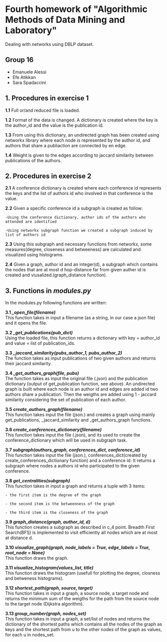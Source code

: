 # Fourth homework of "Algorithmic Methods of Data Mining and Laboratory"
Dealing with networks using DBLP dataset.

## Group 16
* Emanuele Alessi
* Efe Atikkan
* Sara Spadaccini

## 1. Procedures in exercise 1

<b>1.1</b> Full or/and reduced file is loaded.

<b>1.2</b> Format of the data is changed. A dictionary is created where the key is the author_id and the
value is the publication id.

<b>1.3</b> From using this dictionary, an undirected graph has been created using networkx library where
each node is represented by the author id, and authors that share a publiaction are connected by
en edge. 

<b>1.4</b> Weight is given to the edges according to jaccard similarity between publications of
the authors.

## 2. Procedures in exercise 2

<b>2.1</b> A conference dictionary is created where each conference id represents the keys and 
the list of authors id who involved in that conference is the value.

<b>2.2</b> Given a specific conference id a subgraph is created as follow:

	-Using the conference dictionary, author ids of the authors who attended are identified
	
	-Using networkx subgraph function we created a subgraph induced by list of authors id

<b>2.3</b> Using this subgraph and necessary functions from networkx, some measures(degree,
closeness and betweeness) are calculated and visualized using histograms.

<b>2.4</b> Given a graph, author id and an integer(d), a subgraph which contains the nodes that are
at most d hop-distance far from given auther id is created and viusalized.(graph_distance function).

## 3. Functions in <i>modules.py</i>

In the modules.py following functions are written:

<b>3.1 <i>_open_file(filename)</i></b><br/>
This function takes in input a filename (as a string, in our case a
json file) and it opens the file.

<b>3.2 <i>_get_publications(pub_dict)</i></b><br/>
Using the loaded file, this function returns a dictionary with  key =  author_id and value = list of publication_ids.

<b>3.3 <i>_jaccard_similarity(pubs_author_1, pubs_author_2)</i></b><br/>
The function takes as input publications of two given authors and returns their jaccard similarity.

<b>3.4 <i>_get_authors_graph(file, pubs)</i></b><br/>
The function takes as input the original file (.json) and the publication dictionary (output of get_publication function, see above).
An undirected graph is built where each node is an author id and edges are added id two authors share a publication.
Then the weigths are added using 1 - jaccard similarity considering the set of publication of each author.    

<b>3.5 <i>create_authors_graph(filename)</i></b><br/> 
This function takes input the file (json.) and creates a graph using mainly get_publications, _jaccard_similarity and _get_authors_graph functions.

<b>3.6 <i>create_conferences_dictionary(filename)</i></b><br/>
This function takes input the file (.json), and its used to create the conference_dictionary which will be used in subgraph task.

<b>3.7 <i>subgraph(authors_graph, conferences_dict, conference_id)</i></b><br/> 
This function takes input the file (json.), conferences_dict(created by create_conferences_dictionary function) and 
a conference id. It returns a subgraph where nodes a authors id who participated to the given conference. 

<b>3.8 <i>get_centralities(subgraph)</i></b><br/>
This function takes in input a graph and returns a tuple with
	 3 items:
	 
    - the first item is the degree of the graph
    
    - the second item is the betweenness of the graph
    
    - the third item is the closeness of the graph

<b>3.9 <i>graph_distance(graph, author_id, d)</i></b><br/>
This function creates a subgraph as described in c_4 point. Breadth First Search(BFS) is implemented to visit efficiently  all nodes which are at most at distance d.

<b>3.10 <i>visualize_graph(graph, node_labels = True, edge_labels = True, root_node = None)</i></b><br/>
This function draws the graph.

<b>3.11 <i>visualize_histogram(values_list, title)</i></b><br/>
This function draws the histogram (usefull for plotting the degree, closness and betweness histograms).

<b>3.12 <i>shortest_path(graph, source, target)</i></b><br/>
This function takes in input a graph, a source node, a target node and 
returns the minimum sum of the weigths for the path from the source node to the target node (Dijkstra algorithm).

<b>3.13 <i>group_number(graph, nodes_set)</i></b><br/>
This function takes in input a graph, a set/list of nodes and returns the  dictionary of the shortest paths which contains all 
the nodes of the graph as keys and the shortest path from u to the other nodes of the graph as values, for each u in nodes_set.
  
